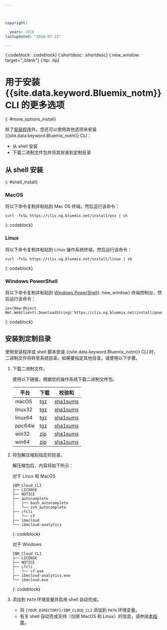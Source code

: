 ```yaml
---



copyright:

  years: 2018
lastupdated: "2018-07-12"

---
```


{:codeblock: .codeblock} 
{:shortdesc: .shortdesc}
{:new_window: target="_blank"}
{:tip: .tip}

# 用于安装 {{site.data.keyword.Bluemix_notm}} CLI 的更多选项
{: #more_options_install}

除了[安装程序](install_use_cli.html#getting_started)外，您还可以使用其他选项来安装 {{site.data.keyword.Bluemix_notm}} CLI：

* 从 shell 安装
* 下载二进制文件包并将其安装到定制目录

## 从 shell 安装
{: #shell_install}

### MacOS

将以下命令复制并粘贴到 Mac OS 终端，然后运行该命令：

```
curl -fsSL https://clis.ng.bluemix.net/install/osx | sh
```
{: codeblock}

### Linux

将以下命令复制并粘贴到 Linux 操作系统终端，然后运行该命令：

```
curl -fsSL https://clis.ng.bluemix.net/install/linux | sh
```
{: codeblock}

### Windows PowerShell

将以下命令复制并粘贴到 [Windows PowerShell](https://msdn.microsoft.com/en-us/powershell/scripting/getting-started/getting-started-with-windows-powershell){: new_window} 终端控制台，然后运行该命令：

```
iex(New-Object Net.WebClient).DownloadString('https://clis.ng.bluemix.net/install/powershell')
```
{: codeblock}

## 安装到定制目录

使用安装程序或 shell 脚本安装 {{site.data.keyword.Bluemix_notm}} CLI 时，二进制文件将转至系统目录。如果要指定其他目录，请使用以下步骤。

1. 下载二进制文件。

   使用以下链接，根据您的操作系统下载二进制文件包。

   |平台|下载|校验和|
   |----|----| --- |
   |macOS|[tgz](https://clis.ng.bluemix.net/download/bluemix-cli/latest/osx/archive)|[sha1sums](https://clis.ng.bluemix.net/download/bluemix-cli/latest/osx/archive/checksum)|
   |linux32|[tgz](https://clis.ng.bluemix.net/download/bluemix-cli/latest/linux32/archive)|[sha1sums](https://clis.ng.bluemix.net/download/bluemix-cli/latest/linux32/archive/checksum)|
   |linux64|[tgz](https://clis.ng.bluemix.net/download/bluemix-cli/latest/linux64/archive)|[sha1sums](https://clis.ng.bluemix.net/download/bluemix-cli/latest/linux64/archive/checksum)|
   |ppc64le|[tgz](https://clis.ng.bluemix.net/download/bluemix-cli/latest/ppc64le/archive)|[sha1sums](https://clis.ng.bluemix.net/download/bluemix-cli/latest/ppc64le/archive/checksum)|
   |win32|[zip](https://clis.ng.bluemix.net/download/bluemix-cli/latest/win32/archive)|[sha1sums](https://clis.ng.bluemix.net/download/bluemix-cli/latest/win32/archive/checksum)|
   |win64|[zip](https://clis.ng.bluemix.net/download/bluemix-cli/latest/win64/archive)|[sha1sums](https://clis.ng.bluemix.net/download/bluemix-cli/latest/win64/archive/checksum)|

1. 将包解压缩到指定的目录。

   解压缩包后，内容将如下所示：

   对于 Linux 和 MacOS

   ```
   IBM_Cloud_CLI
   ├── LICENSE
   ├── NOTICE
   ├── autocomplete
   │   ├── bash_autocomplete
   │   └── zsh_autocomplete
   ├── cfcli
   │   └── cf
   ├── ibmcloud
   └── ibmcloud-analytics
   ```
   {: codeblock}

   对于 Windows

   ```
   IBM_Cloud_CLI
   ├── LICENSE
   ├── NOTICE
   ├── cfcli
   │   └── cf.exe
   ├── ibmcloud-analytics.exe
   └── ibmcloud.exe
   ```
   {: codeblock}

1. 添加到 `PATH` 环境变量并启用 shell 自动完成。

   * 将 `{YOUR_DIRECTORY}/IBM_CLOUD_CLI` 添加到 `PATH` 环境变量。
   * 有关 shell 自动完成支持（仅限 MacOS 和 Linux）的信息，请参阅[本指南](enable_cli_autocompletion.html)。

